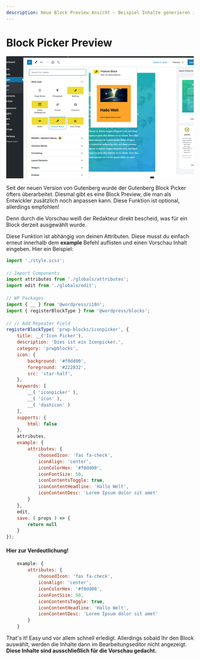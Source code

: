 ```yaml
---
description: Neue Block Preview Ansicht – Beispiel Inhalte generieren in der Vorschau
---
```


# Block Picker Preview

![](<../.gitbook/assets/Bildschirmfoto 2020-04-20 um 17.31.48.png>)

Seit der neuen Version von Gutenberg wurde der Gutenberg Block Picker öfters überarbeitet. Diesmal gibt es eine Block Preview, die man als Entwickler zusätzlich noch anpassen kann. Diese Funktion ist optional, allerdings empfohlen!&#x20;

Denn durch die Vorschau weiß der Redakteur direkt bescheid, was für ein Block derzeit ausgewählt wurde.&#x20;

Diese Funktion ist abhängig von deinen Attributen. Diese musst du einfach erneut innerhalb dem **example** Befehl auflisten und einen Vorschau Inhalt eingeben. Hier ein Beispiel:&#x20;

```jsx
import './style.scss';

// Import Components 
import attributes from './globals/attributes';
import edit from './globals/edit';

// WP Packages 
import { __ } from '@wordpress/i18n'; 
import { registerBlockType } from '@wordpress/blocks';

// // Add Repeater Field 
registerBlockType( 'prwp-blocks/iconpicker', {
	title: __('Icon Picker'), 
	description: 'Dies ist ein Iconpicker.',
	category: 'prwpblocks',
	icon: {
		background: '#f0dd00',
		foreground: '#222832',
		src: 'star-half',
	},
	keywords: [
		__( 'iconpicker' ),
		__( 'icon' ), 
		__( 'dashicon' )
	],
	supports: {
		html: false
	},
	attributes,
	example: {
		attributes: {
			choosedIcon: 'fas fa-check',
			iconAlign: 'center',
			iconColorHex: '#f0dd00', 
			iconFontSize: 50, 
			iconContentsToggle: true,
			iconContentHeadline: 'Hallo Welt',
			iconContentDesc: 'Lorem Ipsum dolor sit amet'
		}
	},
	edit, 
	save: ( props ) => {
		return null
	}
});
```

#### Hier zur Verdeutlichung!

```jsx
	example: {
		attributes: {
			choosedIcon: 'fas fa-check',
			iconAlign: 'center',
			iconColorHex: '#f0dd00', 
			iconFontSize: 50, 
			iconContentsToggle: true,
			iconContentHeadline: 'Hallo Welt',
			iconContentDesc: 'Lorem Ipsum dolor sit amet'
		}
	}
```

That's it! Easy und vor allem schnell erledigt. Allerdings sobald Ihr den Block auswählt, werden die Inhalte dann im Bearbeitungseditor nicht angezeigt. **Diese Inhalte sind ausschließlich für die Vorschau gedacht.**&#x20;
